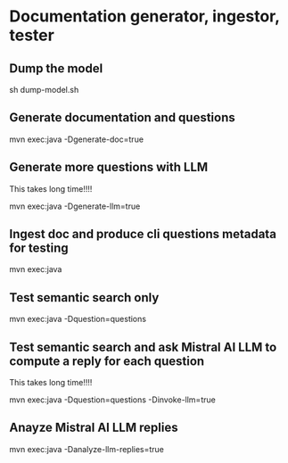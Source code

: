 # Documentation generator, ingestor, tester

## Dump the model

sh dump-model.sh

## Generate documentation and questions

mvn exec:java -Dgenerate-doc=true

## Generate more questions with LLM

This takes long time!!!!

mvn exec:java -Dgenerate-llm=true

## Ingest doc and produce cli questions metadata for testing 

mvn exec:java

## Test semantic search only

mvn exec:java -Dquestion=questions

## Test semantic search and ask Mistral AI LLM to compute a reply for each question

This takes long time!!!!

mvn exec:java -Dquestion=questions -Dinvoke-llm=true

## Anayze Mistral AI LLM replies

mvn exec:java -Danalyze-llm-replies=true

